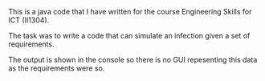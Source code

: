 This is a java code that I have written for the course Engineering Skills for ICT (II1304). 

The task was to write a code that can simulate an infection given a set of requirements. 

The output is shown in the console so there is no GUI repesenting this data as the requirements were so.
